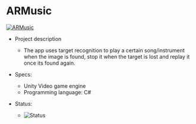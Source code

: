 # ARMusic

[![ARMusic](https://i.imgur.com/I6aRKrR.png=200x)](https://www.youtube.com/watch?v=sUBnw9nx9Kw&feature=youtu.be "ARMusic")

 
 
- Project description
  - The app uses target recognition to play a certain song/instrument when the image is found, stop it when the target is lost and replay it once its found again.
 
- Specs:
  - Unity Video game engine
  - Programming language: C#



- Status:
  - ![Status](https://i.imgur.com/QJKj9o2.png)
 

